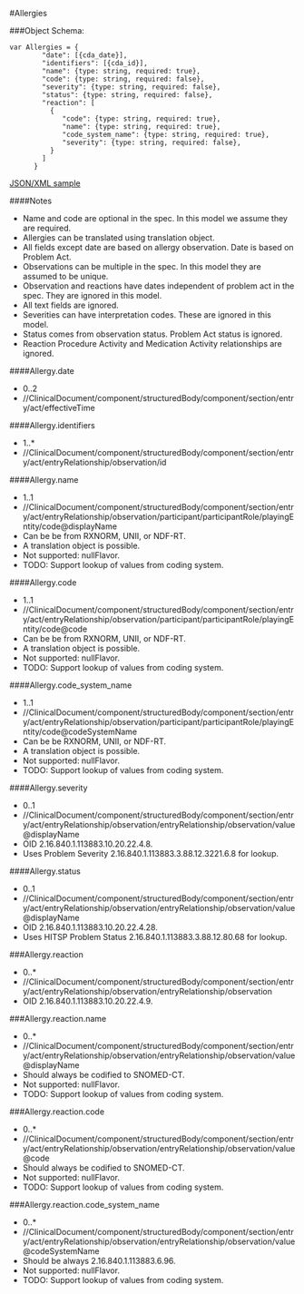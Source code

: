 #Allergies

###Object Schema:
```
var Allergies = {
        "date": [{cda_date}],
        "identifiers": [{cda_id}],
        "name": {type: string, required: true},
        "code": {type: string, required: false},
        "severity": {type: string, required: false},
        "status": {type: string, required: false},
        "reaction": [
          {
             "code": {type: string, required: true},
             "name": {type: string, required: true},
             "code_system_name": {type: string, required: true},
             "severity": {type: string, required: false},
          }
        ]
      }
```

[JSON/XML sample](samples/allergies.md)


####Notes
- Name and code are optional in the spec.  In this model we assume they are required.
- Allergies can be translated using translation object.
- All fields except date are based on allergy observation.  Date is based on Problem Act.
- Observations can be multiple in the spec.  In this model they are assumed to be unique.
- Observation and reactions have dates independent of problem act in the spec.  They are ignored in this model.
- All text fields are ignored.
- Severities can have interpretation codes.  These are ignored in this model.
- Status comes from observation status.  Problem Act status is ignored.
- Reaction Procedure Activity and Medication Activity relationships are ignored.


####Allergy.date
- 0..2
- //ClinicalDocument/component/structuredBody/component/section/entry/act/effectiveTime

####Allergy.identifiers
- 1..*
- //ClinicalDocument/component/structuredBody/component/section/entry/act/entryRelationship/observation/id

####Allergy.name
- 1..1
- //ClinicalDocument/component/structuredBody/component/section/entry/act/entryRelationship/observation/participant/participantRole/playingEntity/code@displayName
- Can be be from RXNORM, UNII, or NDF-RT.
- A translation object is possible.
- Not supported: nullFlavor.
- TODO:  Support lookup of values from coding system.

####Allergy.code
- 1..1
- //ClinicalDocument/component/structuredBody/component/section/entry/act/entryRelationship/observation/participant/participantRole/playingEntity/code@code
- Can be be from RXNORM, UNII, or NDF-RT.
- A translation object is possible.
- Not supported: nullFlavor.
- TODO:  Support lookup of values from coding system.

####Allergy.code_system_name
- 1..1
- //ClinicalDocument/component/structuredBody/component/section/entry/act/entryRelationship/observation/participant/participantRole/playingEntity/code@codeSystemName
- Can be be RXNORM, UNII, or NDF-RT.
- A translation object is possible.
- Not supported: nullFlavor.
- TODO:  Support lookup of values from coding system.

####Allergy.severity
- 0..1
- //ClinicalDocument/component/structuredBody/component/section/entry/act/entryRelationship/observation/entryRelationship/observation/value@displayName
- OID 2.16.840.1.113883.10.20.22.4.8.
- Uses Problem Severity 2.16.840.1.113883.3.88.12.3221.6.8 for lookup.

####Allergy.status
- 0..1
- //ClinicalDocument/component/structuredBody/component/section/entry/act/entryRelationship/observation/entryRelationship/observation/value@displayName
- OID 2.16.840.1.113883.10.20.22.4.28.
- Uses HITSP Problem Status 2.16.840.1.113883.3.88.12.80.68 for lookup.

###Allergy.reaction
- 0..*
- //ClinicalDocument/component/structuredBody/component/section/entry/act/entryRelationship/observation/entryRelationship/observation
- OID 2.16.840.1.113883.10.20.22.4.9.

###Allergy.reaction.name
- 0..*
- //ClinicalDocument/component/structuredBody/component/section/entry/act/entryRelationship/observation/entryRelationship/observation/value@displayName
- Should always be codified to SNOMED-CT.
- Not supported: nullFlavor.
- TODO:  Support lookup of values from coding system.

###Allergy.reaction.code
- 0..*
- //ClinicalDocument/component/structuredBody/component/section/entry/act/entryRelationship/observation/entryRelationship/observation/value@code
- Should always be codified to SNOMED-CT.
- Not supported: nullFlavor.
- TODO:  Support lookup of values from coding system.

###Allergy.reaction.code_system_name
- 0..*
- //ClinicalDocument/component/structuredBody/component/section/entry/act/entryRelationship/observation/entryRelationship/observation/value@codeSystemName
- Should be always 2.16.840.1.113883.6.96.
- Not supported: nullFlavor.
- TODO:  Support lookup of values from coding system.

